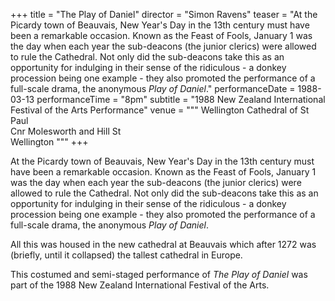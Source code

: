 +++
title = "The Play of Daniel"
director = "Simon Ravens"
teaser = "At the Picardy town of Beauvais, New Year's Day in the 13th century must have been a remarkable occasion. Known as the Feast of Fools, January 1 was the day when each year the sub-deacons (the junior clerics) were allowed to rule the Cathedral. Not only did the sub-deacons take this as an opportunity for indulging in their sense of the ridiculous - a donkey procession being one example - they also promoted the performance of a full-scale drama, the anonymous *Play of Daniel*."
performanceDate = 1988-03-13
performanceTime = "8pm"
subtitle = "1988 New Zealand International Festival of the Arts Performance"
venue = """
Wellington Cathedral of St Paul  
Cnr Molesworth and Hill St  
Wellington
"""
+++

At the Picardy town of Beauvais, New Year's Day in the 13th century must have been a remarkable occasion. Known as the Feast of Fools, January 1 was the day when each year the sub-deacons (the junior clerics) were allowed to rule the Cathedral. Not only did the sub-deacons take this as an opportunity for indulging in their sense of the ridiculous - a donkey procession being one example - they also promoted the performance of a full-scale drama, the anonymous *Play of Daniel*.


All this was housed in the new cathedral at Beauvais which after 1272 was (briefly, until it collapsed) the tallest cathedral in Europe.


This costumed and semi-staged performance of *The Play of Daniel* was part of the 1988 New Zealand International Festival of the Arts.
